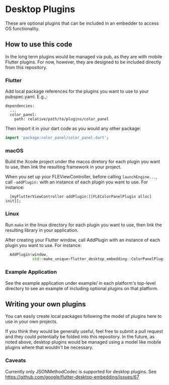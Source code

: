 # Desktop Plugins

These are optional plugins that can be included in an embedder to access OS
functionality.

## How to use this code

In the long term plugins would be managed via pub, as they are with mobile
Flutter plugins. For now, however, they are designed to be included directly
from this repository.

### Flutter

Add local package references for the plugins you want to use to your
pubspec.yaml. E.g.,:

```
dependencies:
  ...
  color_panel:
    path: relative/path/to/plugins/color_panel
```

Then import it in your dart code as you would any other package:
```dart
import 'package:color_panel/color_panel.dart';
```

### macOS

Build the Xcode project under the macos diretory for each plugin you
want to use, then link the resulting framework in your project.

When you set up your FLEViewController, before calling `launchEngine...`,
call `-addPlugin:` with an instance of each plugin you want to use. For
instance:

```objc
  [myFlutterViewController addPlugin:[[FLEColorPanelPlugin alloc] init]];
```

### Linux

Run `make` in the linux directory for each plugin you want to use, then
link the resulting library in your application.

After creating your Flutter window, call AddPlugin with an instance of each
plugin you want to use. For instance:

```cpp
  AddPlugin(window,
            std::make_unique<flutter_desktop_embedding::ColorPanelPlugin>());
```

### Example Application

See the example application under example/ in each platform's top-level
directory to see an example of including optional plugins on that platform.

## Writing your own plugins

You can easily create local packages following the model of plugins here to
use in your own projects.

If you think they would be generally useful, feel free to submit a pull request
and they could potentially be folded into this repository. In the future, as
noted above, desktop plugins would be managed using a model like mobile
plugins where that wouldn't be necessary.

### Caveats

Currently only JSONMethodCodec is supported for desktop plugins. See
https://github.com/google/flutter-desktop-embedding/issues/67
